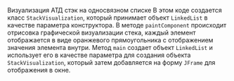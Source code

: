 Визуализация АТД стэк на односвязном списке
В этом коде создается класс `StackVisualization`, который принимает объект `LinkedList` в качестве параметра конструктора. В методе `paintComponent` происходит отрисовка графической визуализации стека, каждый элемент отображается в виде оранжевого прямоугольника с отображением значения элемента внутри. Метод `main` создает объект `LinkedList` и использует его в качестве параметра для создания объекта `StackVisualization`, который затем добавляется на форму `JFrame` для отображения в окне.
